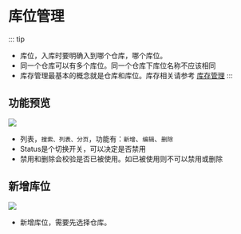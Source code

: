 # 库位管理

::: tip
- 库位，入库时要明确入到哪个仓库，哪个库位。
- 同一个仓库可以有多个库位。同一个仓库下库位名称不应该相同
- 库存管理最基本的概念就是仓库和库位。库存相关请参考 [库存管理](/function/stock)
:::

## 功能预览
![](/basic/location/location.png)
- 列表，`搜索、列表、分页`，功能有：`新增`、`编辑`、`删除`
- Status是个切换开关，可以决定是否禁用
- 禁用和删除会校验是否已被使用。如已被使用则不可以禁用或删除

## 新增库位
![](/basic/location/location-add.png)
- 新增库位，需要先选择仓库。

